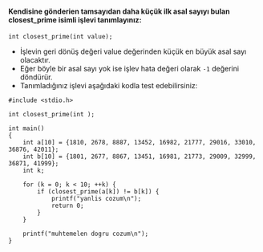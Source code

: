 #### Kendisine gönderien tamsayıdan daha küçük ilk asal sayıyı bulan closest_prime isimli işlevi tanımlayınız:

```
int closest_prime(int value);
```

+ İşlevin geri dönüş değeri value değerinden küçük en büyük asal sayı olacaktır.
+ Eğer böyle bir asal sayı yok ise işlev hata değeri olarak `-1` değerini döndürür.
+ Tanımladığınız işlevi aşağıdaki kodla test edebilirsiniz:

```
#include <stdio.h>

int closest_prime(int );

int main()
{
	int a[10] = {1810, 2678, 8887, 13452, 16982, 21777, 29016, 33010, 36876, 42011};
	int b[10] = {1801, 2677, 8867, 13451, 16981, 21773, 29009, 32999, 36871, 41999};
	int k;

	for (k = 0; k < 10; ++k) {
		if (closest_prime(a[k]) != b[k]) {
			printf("yanlis cozum\n");
			return 0;
		}
	}

	printf("muhtemelen dogru cozum\n");
}
```
